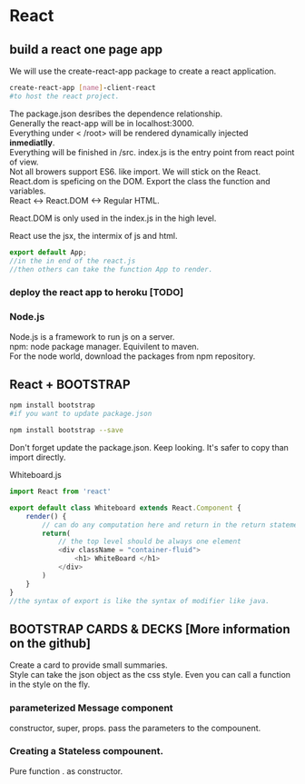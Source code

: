 # React

## build a react one page app

We will use the create-react-app package to create a react application.

```bash
create-react-app [name]-client-react
#to host the react project.
```

The package.json desribes the dependence relationship.  
Generally the react-app will be in localhost:3000.  
Everything under < /root> will be rendered dynamically injected __inmediatlly__.  
Everything will be finished in /src. index.js is the entry point from react point of view.  
Not all browers support ES6. like import. We will stick on the React.  
React.dom is speficing on the DOM.  Export the class the function and variables.  
React <-> React.DOM <-> Regular HTML.

React.DOM is only used in the index.js in the high level.

React use the jsx, the intermix of js and html.  

```js
export default App;
//in the in end of the react.js
//then others can take the function App to render.
```

### deploy the react app to heroku [TODO]

### Node.js

Node.js is a framework to run js on a server.  
npm: node package manager. Equivilent to maven.  
For the node world, download the packages from npm repository.

## React + BOOTSTRAP

```bash
npm install bootstrap
#if you want to update package.json

npm install bootstrap --save
```

Don't forget update the package.json.  Keep looking.  It's safer to copy than import directly.

Whiteboard.js

```js
import React from 'react'

export default class Whiteboard extends React.Component {
    render() {
        // can do any computation here and return in the return statement.
        return(
            // the top level should be always one element
            <div className = "container-fluid">
                <h1> WhiteBoard </h1>
            </div>
        )
    }
}
//the syntax of export is like the syntax of modifier like java.
```

## BOOTSTRAP CARDS & DECKS [More information on the github]

Create a card to provide small summaries.  
Style can take the json object as the css style. Even you can call a function in the style on the fly.

### parameterized Message component

constructor, super, props. pass the parameters to the compounent. 

### Creating a Stateless compounent.

Pure function . as constructor. 